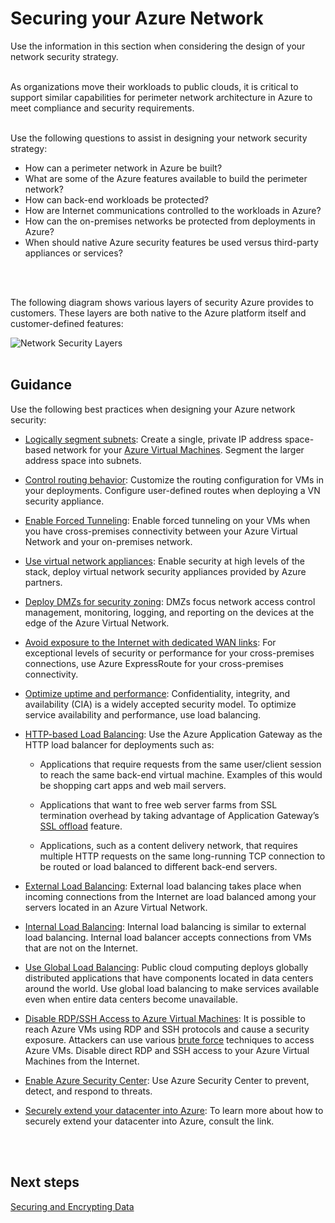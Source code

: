 # Securing your Azure Network
Use the information in this section when considering the design of your network security strategy.
<br />
<br />

As organizations move their workloads to public clouds, it is critical to support similar capabilities for perimeter network architecture in Azure to meet compliance and security requirements. 
<br />
<br />

Use the following questions to assist in designing your network security strategy: 
 
- How can a perimeter network in Azure be built? 
- What are some of the Azure features available to build the perimeter network? 
- How can back-end workloads be protected? 
- How are Internet communications controlled to the workloads in Azure? 
- How can the on-premises networks be protected from deployments in Azure? 
- When should native Azure security features be used versus third-party appliances or services? 
<br />
<br />

The following diagram shows various layers of security Azure provides to customers. These layers are both native to the Azure platform itself and customer-defined features: 

![Network Security Layers](https://github.com/nmcgregor/Azure-Security/blob/master/images/NetworkSecurityLayers.png)
<br />
<br />

## Guidance 
Use the following best practices when designing your Azure network security: 

- [Logically segment subnets](https://docs.microsoft.com/en-us/azure/security/azure-security-network-security-best-practices#logically-segment-subnets):  Create a single, private IP address space-based network for your [Azure Virtual Machines](https://azure.microsoft.com/services/virtual-machines/). Segment the larger address space into subnets.  

- [Control routing behavior](https://docs.microsoft.com/en-us/azure/security/azure-security-network-security-best-practices#control-routing-behavior):  Customize the routing configuration for VMs in your deployments. Configure user-defined routes when deploying a VN security appliance. 

- [Enable Forced Tunneling](https://docs.microsoft.com/en-us/azure/security/azure-security-network-security-best-practices#enable-forced-tunneling):  Enable forced tunneling on your VMs when you have cross-premises connectivity between your Azure Virtual Network and your on-premises network.  

- [Use virtual network appliances](https://docs.microsoft.com/en-us/azure/security/azure-security-network-security-best-practices#use-virtual-network-appliances):   Enable security at high levels of the stack, deploy virtual network security appliances provided by Azure partners. 

- [Deploy DMZs for security zoning](https://docs.microsoft.com/en-us/azure/security/azure-security-network-security-best-practices#deploy-dmzs-for-security-zoning): DMZs focus network access control management, monitoring, logging, and reporting on the devices at the edge of the Azure Virtual Network.  

- [Avoid exposure to the Internet with dedicated WAN links](https://docs.microsoft.com/en-us/azure/security/azure-security-network-security-best-practices#avoid-exposure-to-the-internet-with-dedicated-wan-links):  For exceptional levels of security or performance for your cross-premises connections, use Azure ExpressRoute for your cross-premises connectivity.   

- [Optimize uptime and performance](https://docs.microsoft.com/en-us/azure/security/azure-security-network-security-best-practices#optimize-uptime-and-performance):  Confidentiality, integrity, and availability (CIA) is a widely accepted security model. To optimize service availability and performance, use load balancing.

- [HTTP-based Load Balancing](https://docs.microsoft.com/en-us/azure/security/azure-security-network-security-best-practices#http-based-load-balancing):  Use the Azure Application Gateway as the HTTP load balancer for deployments such as: 

  - Applications that require requests from the same user/client session to reach the same back-end virtual machine. Examples of this would be shopping cart apps and web mail servers. 

  - Applications that want to free web server farms from SSL termination overhead by taking advantage of Application Gateway’s [SSL offload](https://f5.com/glossary/ssl-offloading) feature. 


  - Applications, such as a content delivery network, that requires multiple HTTP requests on the same long-running TCP connection to be routed or load balanced to different back-end servers. 


- [External Load Balancing](https://docs.microsoft.com/en-us/azure/security/azure-security-network-security-best-practices#external-load-balancing):  External load balancing takes place when incoming connections from the Internet are load balanced among your servers located in an Azure Virtual Network.  

- [Internal Load Balancing](https://docs.microsoft.com/en-us/azure/security/azure-security-network-security-best-practices#internal-load-balancing):  Internal load balancing is similar to external load balancing. Internal load balancer accepts connections from VMs that are not on the Internet.   

- [Use Global Load Balancing](https://docs.microsoft.com/en-us/azure/security/azure-security-network-security-best-practices#use-global-load-balancing):  Public cloud computing deploys globally distributed applications that have components located in data centers around the world. Use global load balancing to make services available even when entire data centers become unavailable. 

- [Disable RDP/SSH Access to Azure Virtual Machines](https://docs.microsoft.com/en-us/azure/security/azure-security-network-security-best-practices#disable-rdpssh-access-to-azure-virtual-machines):  It is possible to reach Azure VMs using RDP and SSH protocols and cause a security exposure. Attackers can use various [brute force](https://en.wikipedia.org/wiki/Brute-force_attack) techniques to access Azure VMs. Disable direct RDP and SSH access to your Azure Virtual Machines from the Internet.  
 
- [Enable Azure Security Center](https://en.wikipedia.org/wiki/Brute-force_attack):  Use Azure Security Center to prevent, detect, and respond to threats.  
 
- [Securely extend your datacenter into Azure](https://docs.microsoft.com/en-us/azure/security/azure-security-network-security-best-practices#securely-extend-your-datacenter-into-azure): To learn more about how to securely extend your datacenter into Azure, consult the link. 
<br />
<br />

## Next steps 
[Securing and Encrypting Data](3.4-Securing-and-Encrypting-Data.md)

